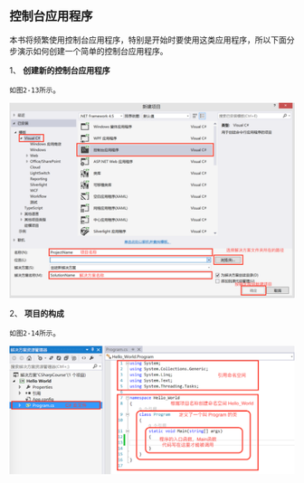 ## 控制台应用程序

本书将频繁使用控制台应用程序，特别是开始时要使用这类应用程序，所以下面分步演示如何创建一个简单的控制台应用程序。

1、 **创建新的控制台应用程序**

``如图2-13所示``。

![图2-13](/assets/2-13.png)

2、 **项目的构成**

``如图2-14所示``。

![图2-14](/assets/2-14.png)
